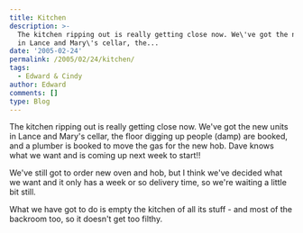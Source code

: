 ```yaml
---
title: Kitchen
description: >-
  The kitchen ripping out is really getting close now. We\'ve got the new units
  in Lance and Mary\'s cellar, the...
date: '2005-02-24'
permalink: /2005/02/24/kitchen/
tags:
  - Edward & Cindy
author: Edward
comments: []
type: Blog
---
```


The kitchen ripping out is really getting close now. We\'ve got the new
units in Lance and Mary\'s cellar, the floor digging up people (damp)
are booked, and a plumber is booked to move the gas for the new hob.
Dave knows what we want and is coming up next week to start!!

We\'ve still got to order new oven and hob, but I think we\'ve decided
what we want and it only has a week or so delivery time, so we\'re
waiting a little bit still.

What we have got to do is empty the kitchen of all its stuff - and most
of the backroom too, so it doesn\'t get too filthy.

